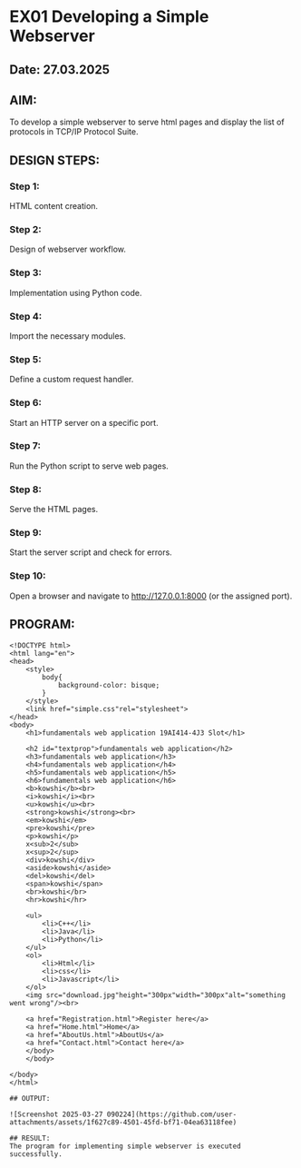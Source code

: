# EX01 Developing a Simple Webserver
## Date: 27.03.2025

## AIM:
To develop a simple webserver to serve html pages and display the list of protocols in TCP/IP Protocol Suite.

## DESIGN STEPS:
### Step 1: 
HTML content creation.

### Step 2:
Design of webserver workflow.

### Step 3:
Implementation using Python code.

### Step 4:
Import the necessary modules.

### Step 5:
Define a custom request handler.

### Step 6:
Start an HTTP server on a specific port.

### Step 7:
Run the Python script to serve web pages.

### Step 8:
Serve the HTML pages.

### Step 9:
Start the server script and check for errors.

### Step 10:
Open a browser and navigate to http://127.0.0.1:8000 (or the assigned port).

## PROGRAM:

```
<!DOCTYPE html>
<html lang="en">
<head>
    <style>
        body{
            background-color: bisque;
        }
    </style>
    <link href="simple.css"rel="stylesheet">
</head>
<body>
    <h1>fundamentals web application 19AI414-4J3 Slot</h1>
    
    <h2 id="textprop">fundamentals web application</h2>
    <h3>fundamentals web application</h3>
    <h4>fundamentals web application</h4>
    <h5>fundamentals web application</h5>
    <h6>fundamentals web application</h6>
    <b>kowshi</b><br>
    <i>kowshi</i><br>
    <u>kowshi</u><br>
    <strong>kowshi</strong><br>
    <em>kowshi</em>
    <pre>kowshi</pre>
    <p>kowshi</p>
    x<sub>2</sub>
    x<sup>2</sup>
    <div>kowshi</div>
    <aside>kowshi</aside>
    <del>kowshi</del>
    <span>kowshi</span>
    <br>kowshi</br>
    <hr>kowshi</hr>

    <ul>
        <li>C++</li>
        <li>Java</li>
        <li>Python</li>
    </ul>
    <ol>
        <li>Html</li>
        <li>css</li>
        <li>Javascript</li>
    </ol>
    <img src="download.jpg"height="300px"width="300px"alt="something went wrong"/><br>

    <a href="Registration.html">Register here</a>
    <a href="Home.html">Home</a>
    <a href="AboutUs.html">AboutUs</a>
    <a href="Contact.html">Contact here</a>
    </body>
    </body>

</body>
</html>

## OUTPUT:

![Screenshot 2025-03-27 090224](https://github.com/user-attachments/assets/1f627c89-4501-45fd-bf71-04ea63118fee)

## RESULT:
The program for implementing simple webserver is executed successfully.
